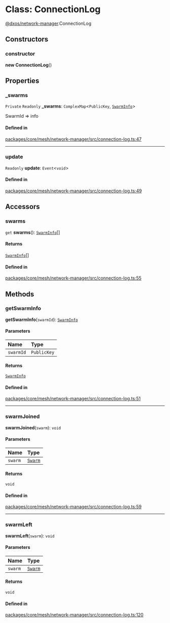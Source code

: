 # Class: ConnectionLog

[@dxos/network-manager](../modules/dxos_network_manager.md).ConnectionLog

## Constructors

### constructor

**new ConnectionLog**()

## Properties

### \_swarms

 `Private` `Readonly` **\_swarms**: `ComplexMap`<`PublicKey`, [`SwarmInfo`](../interfaces/dxos_network_manager.SwarmInfo.md)\>

SwarmId => info

#### Defined in

[packages/core/mesh/network-manager/src/connection-log.ts:47](https://github.com/dxos/dxos/blob/main/packages/core/mesh/network-manager/src/connection-log.ts#L47)

___

### update

 `Readonly` **update**: `Event`<`void`\>

#### Defined in

[packages/core/mesh/network-manager/src/connection-log.ts:49](https://github.com/dxos/dxos/blob/main/packages/core/mesh/network-manager/src/connection-log.ts#L49)

## Accessors

### swarms

`get` **swarms**(): [`SwarmInfo`](../interfaces/dxos_network_manager.SwarmInfo.md)[]

#### Returns

[`SwarmInfo`](../interfaces/dxos_network_manager.SwarmInfo.md)[]

#### Defined in

[packages/core/mesh/network-manager/src/connection-log.ts:55](https://github.com/dxos/dxos/blob/main/packages/core/mesh/network-manager/src/connection-log.ts#L55)

## Methods

### getSwarmInfo

**getSwarmInfo**(`swarmId`): [`SwarmInfo`](../interfaces/dxos_network_manager.SwarmInfo.md)

#### Parameters

| Name | Type |
| :------ | :------ |
| `swarmId` | `PublicKey` |

#### Returns

[`SwarmInfo`](../interfaces/dxos_network_manager.SwarmInfo.md)

#### Defined in

[packages/core/mesh/network-manager/src/connection-log.ts:51](https://github.com/dxos/dxos/blob/main/packages/core/mesh/network-manager/src/connection-log.ts#L51)

___

### swarmJoined

**swarmJoined**(`swarm`): `void`

#### Parameters

| Name | Type |
| :------ | :------ |
| `swarm` | [`Swarm`](dxos_network_manager.Swarm.md) |

#### Returns

`void`

#### Defined in

[packages/core/mesh/network-manager/src/connection-log.ts:59](https://github.com/dxos/dxos/blob/main/packages/core/mesh/network-manager/src/connection-log.ts#L59)

___

### swarmLeft

**swarmLeft**(`swarm`): `void`

#### Parameters

| Name | Type |
| :------ | :------ |
| `swarm` | [`Swarm`](dxos_network_manager.Swarm.md) |

#### Returns

`void`

#### Defined in

[packages/core/mesh/network-manager/src/connection-log.ts:120](https://github.com/dxos/dxos/blob/main/packages/core/mesh/network-manager/src/connection-log.ts#L120)
